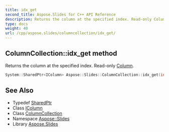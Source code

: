 ```yaml
---
title: idx_get
second_title: Aspose.Slides for C++ API Reference
description: Returns the column at the specified index. Read-only Column.
type: docs
weight: 40
url: /cpp/aspose.slides/columncollection/idx_get/
---
```

## ColumnCollection::idx_get method


Returns the column at the specified index. Read-only [Column](../../column/).

```cpp
System::SharedPtr<IColumn> Aspose::Slides::ColumnCollection::idx_get(int32_t index) override
```

## See Also

* Typedef [SharedPtr](../../../system/sharedptr/)
* Class [IColumn](../../icolumn/)
* Class [ColumnCollection](../)
* Namespace [Aspose::Slides](../../)
* Library [Aspose.Slides](../../../)

